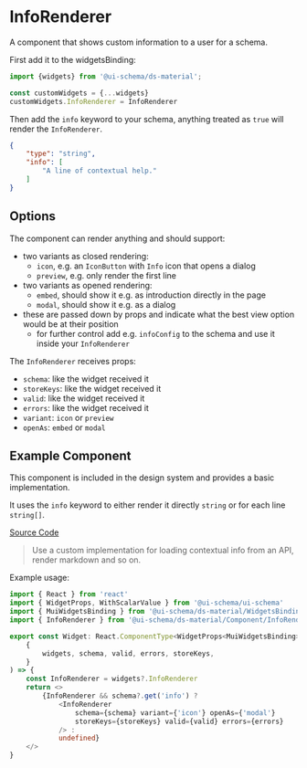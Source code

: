 # InfoRenderer

A component that shows custom information to a user for a schema.

First add it to the widgetsBinding:

```js
import {widgets} from '@ui-schema/ds-material';

const customWidgets = {...widgets}
customWidgets.InfoRenderer = InfoRenderer
```

Then add the `info` keyword to your schema, anything treated as `true` will render the `InfoRenderer`.

```json
{
    "type": "string",
    "info": [
        "A line of contextual help."
    ]
}
```

## Options

The component can render anything and should support:

- two variants as closed rendering:
    - `icon`, e.g. an `IconButton` with `Info` icon that opens a dialog
    - `preview`, e.g. only render the first line
- two variants as opened rendering:
    - `embed`, should show it e.g. as introduction directly in the page
    - `modal`, should show it e.g. as a dialog
- these are passed down by props and indicate what the best view option would be at their position
    - for further control add e.g. `infoConfig` to the schema and use it inside your `InfoRenderer`

The `InfoRenderer` receives props:

- `schema`: like the widget received it
- `storeKeys`: like the widget received it
- `valid`: like the widget received it
- `errors`: like the widget received it
- `variant`: `icon` or `preview`
- `openAs`: `embed` or `modal`

## Example Component

This component is included in the design system and provides a basic implementation.

It uses the `info` keyword to either render it directly `string` or for each line `string[]`.

[Source Code](https://github.com/ui-schema/ui-schema/tree/master/packages/ds-material/src/Component/InfoRenderer)

> Use a custom implementation for loading contextual info from an API, render markdown and so on.

Example usage:

```typescript jsx
import { React } from 'react'
import { WidgetProps, WithScalarValue } from '@ui-schema/ui-schema'
import { MuiWidgetsBinding } from '@ui-schema/ds-material/WidgetsBinding'
import { InfoRenderer } from '@ui-schema/ds-material/Component/InfoRenderer'

export const Widget: React.ComponentType<WidgetProps<MuiWidgetsBinding> & WithScalarValue> = (
    {
        widgets, schema, valid, errors, storeKeys,
    }
) => {
    const InfoRenderer = widgets?.InfoRenderer
    return <>
        {InfoRenderer && schema?.get('info') ?
            <InfoRenderer
                schema={schema} variant={'icon'} openAs={'modal'}
                storeKeys={storeKeys} valid={valid} errors={errors}
            /> :
            undefined}
    </>
}
```
